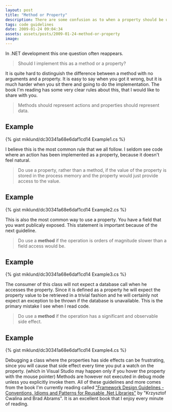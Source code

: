 ```yaml
---
layout: post
title: "Method or Property"
description: There are some confusion as to when a property should be used on a class and when there should be a method. Here are some guidelines that I use.
tags: code guidelines
date: 2009-01-24 09:04:34
assets: assets/posts/2009-01-24-method-or-property
image: 
---
```


In .NET development this one question often reappears.

> Should I implement this as a method or a property?

It is quite hard to distinguish the difference between a method with no arguments and a property. It is easy to say when you got it wrong, but it is much harder when you sit there and going to do the implementation. The book I'm reading has some very clear rules about this, that I would like to share with you.

> Methods should represent actions and properties should represent data.

## Example

{% gist miklund/dc30341a68e6daf1cd14 Example1.cs %}

I believe this is the most common rule that we all follow. I seldom see code where an action has been implemented as a property, because it doesn't feel natural.

> Do use a property, rather than a method, if the value of the property is stored in the process memory and the property would just provide access to the value.

## Example

{% gist miklund/dc30341a68e6daf1cd14 Example2.cs %}

This is also the most common way to use a property. You have a field that you want publicaly exposed. This statement is important because of the next guideline.

> Do use a **method** if the operation is orders of magnitude slower than a field access would be.

## Example

{% gist miklund/dc30341a68e6daf1cd14 Example3.cs %}

The consumer of this class will not expect a database call when he accesses the property. Since it is defined as a property he will expect the property value to be retrieved in a trivial fashion and he will certainly not expect an exception to be thrown if the database is unavailable. This is the primary mistake I see when I read code.

> Do use a **method** if the operation has a significant and observable side effect.

## Example

{% gist miklund/dc30341a68e6daf1cd14 Example4.cs %}

Debugging a class where the properties has side effects can be frustrating, since you will cause that side effect every time you put a watch on the property. (which in Visual Studio may happen only if you hover the property with the mouse pointer) Methods are however not executed in debug mode unless you explicitly invoke them.  All of these guidelines and more comes from the book I'm currently reading called ["Framework Design Guidelines -Conventions, Idioms and Patterns for Reusable .Net Libraries"](http://www.amazon.com/Framework-Design-Guidelines-Conventions-Development/dp/0321545613/ref=sr_11_1?ie=UTF8&qid=1232786815&sr=11-1) by "Krzysztof Cwalina and Brad Abrams". It is an excellent book that I enjoy every minute of reading.
